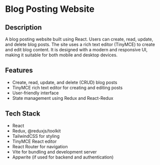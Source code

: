 # Blog Posting Website

## Description
A blog posting website built using React. Users can create, read, update, and delete blog posts. The site uses a rich text editor (TinyMCE) to create and edit blog content. It is designed with a modern and responsive UI, making it suitable for both mobile and desktop devices.

## Features
- Create, read, update, and delete (CRUD) blog posts
- TinyMCE rich text editor for creating and editing posts
- User-friendly interface
- State management using Redux and React-Redux

## Tech Stack
- React
- Redux, @reduxjs/toolkit
- TailwindCSS for styling
- TinyMCE React editor
- React Router for navigation
- Vite for bundling and development server
- Appwrite (if used for backend and authentication)

